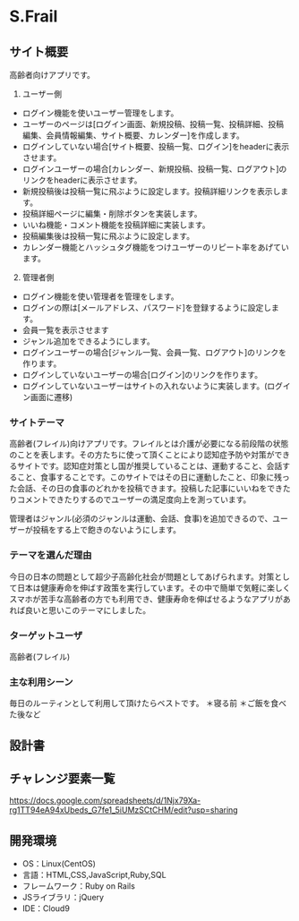 # S.Frail

## サイト概要
高齢者向けアプリです。

1. ユーザー側
* ログイン機能を使いユーザー管理をします。
* ユーザーのページは[ログイン画面、新規投稿、投稿一覧、投稿詳細、投稿編集、会員情報編集、サイト概要、カレンダー]を作成します。
* ログインしていない場合[サイト概要、投稿一覧、ログイン]をheaderに表示させます。
* ログインユーザーの場合[カレンダー、新規投稿、投稿一覧、ログアウト]のリンクをheaderに表示させます。
* 新規投稿後は投稿一覧に飛ぶように設定します。投稿詳細リンクを表示します。
* 投稿詳細ページに編集・削除ボタンを実装します。
* いいね機能・コメント機能を投稿詳細に実装します。
* 投稿編集後は投稿一覧に飛ぶように設定します。
* カレンダー機能とハッシュタグ機能をつけユーザーのリピート率をあげています。

2. 管理者側
* ログイン機能を使い管理者を管理をします。
* ログインの際は[メールアドレス、パスワード]を登録するように設定します。
* 会員一覧を表示させます
* ジャンル追加をできるようにします。
* ログインユーザーの場合[ジャンル一覧、会員一覧、ログアウト]のリンクを作ります。
* ログインしていないユーザーの場合[ログイン]のリンクを作ります。
* ログインしていないユーザーはサイトの入れないように実装します。(ログイン画面に遷移)



### サイトテーマ
高齢者(フレイル)向けアプリです。フレイルとは介護が必要になる前段階の状態のことを表します。その方たちに使って頂くことにより認知症予防や対策ができるサイトです。認知症対策とし国が推奨していることは、運動すること、会話すること、食事することです。このサイトではその日に運動したこと、印象に残った会話、その日の食事のどれかを投稿できます。投稿した記事にいいねをできたりコメントできたりするのでユーザーの満足度向上を測っています。

管理者はジャンル(必須のジャンルは運動、会話、食事)を追加できるので、ユーザーが投稿をする上で飽きのないようにします。


### テーマを選んだ理由
今日の日本の問題として超少子高齢化社会が問題としてあげられます。対策として日本は健康寿命を伸ばす政策を実行しています。その中で簡単で気軽に楽しくスマホが苦手な高齢者の方でも利用でき、健康寿命を伸ばせるようなアプリがあれば良いと思いこのテーマにしました。

### ターゲットユーザ
高齢者(フレイル)

### 主な利用シーン
毎日のルーティンとして利用して頂けたらベストです。
＊寝る前
＊ご飯を食べた後など

## 設計書


## チャレンジ要素一覧
https://docs.google.com/spreadsheets/d/1Njx79Xa-rg1TT94eA94xUbeds_G7fe1_5iUMzSCtCHM/edit?usp=sharing

## 開発環境
- OS：Linux(CentOS)
- 言語：HTML,CSS,JavaScript,Ruby,SQL
- フレームワーク：Ruby on Rails
- JSライブラリ：jQuery
- IDE：Cloud9

<!-- ## 使用素材 -->
